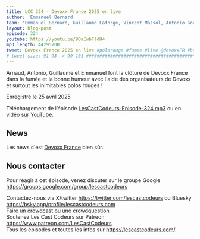 ```yaml
---
title: LCC 324 - Devoxx France 2025 en live
author: 'Emmanuel Bernard'
team: 'Emmanuel Bernard, Guillaume Laforge, Vincent Massol, Antonio Goncalves, Arnaud Héritier, Audrey Neveu, Katia Aresti'
layout: blog-post
episode: 324
youtube: https://youtu.be/9OaIwbFldH4
mp3_length: 44295700
tweet: Devoxx France 2025 en live #polorouge #fumee #live @devoxxFR #bonnehumeur #retrospective
# tweet size: 91-93 -> 99-101 #######################################################################
---
```

Arnaud, Antonio, Guillaume et Emmanuel font la clôture de Devoxx France dans la fumée et la bonne humeur avec l'aide des organisateurs de Devoxx et surtout les inimitables polos rouges !

Enregistré le 25 avril 2025

Téléchargement de l’épisode [LesCastCodeurs-Episode-324.mp3](https://traffic.libsyn.com/lescastcodeurs/LesCastCodeurs-Episode-324.mp3)
ou en vidéo [sur YouTube](https://youtu.be/9OaIwbFldH4).

## News

Les news c'est [Devoxx France](https://www.devoxx.fr/) bien sûr.


## Nous contacter

Pour réagir à cet épisode, venez discuter sur le groupe Google <https://groups.google.com/group/lescastcodeurs>

Contactez-nous via X/twitter <https://twitter.com/lescastcodeurs> ou Bluesky <https://bsky.app/profile/lescastcodeurs.com>  
[Faire un crowdcast ou une crowdquestion](https://lescastcodeurs.com/crowdcasting/)  
Soutenez Les Cast Codeurs sur Patreon <https://www.patreon.com/LesCastCodeurs>  
Tous les épisodes et toutes les infos sur <https://lescastcodeurs.com/>
<!-- vim: set spelllang=fr : -->
